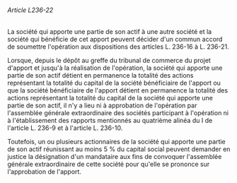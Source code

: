 ###### Article L236-22

La société qui apporte une partie de son actif à une autre société et la société qui bénéficie de cet apport peuvent décider d'un commun accord de soumettre l'opération aux dispositions des articles L. 236-16 à L. 236-21.

Lorsque, depuis le dépôt au greffe du tribunal de commerce du projet d'apport et jusqu'à la réalisation de l'opération, la société qui apporte une partie de son actif détient en permanence la totalité des actions représentant la totalité du capital de la société bénéficiaire de l'apport ou que la société bénéficiaire de l'apport détient en permanence la totalité des actions représentant la totalité du capital de la société qui apporte une partie de son actif, il n'y a lieu ni à approbation de l'opération par l'assemblée générale extraordinaire des sociétés participant à l'opération ni à l'établissement des rapports mentionnés au quatrième alinéa du I de l'article L. 236-9 et à l'article L. 236-10.

Toutefois, un ou plusieurs actionnaires de la société qui apporte une partie de son actif réunissant au moins 5 % du capital social peuvent demander en justice la désignation d'un mandataire aux fins de convoquer l'assemblée générale extraordinaire de cette société pour qu'elle se prononce sur l'approbation de l'apport.

